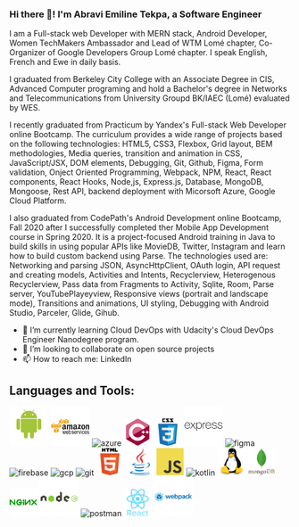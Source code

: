 ### Hi there 👋! I'm Abravi Emiline Tekpa, a Software Engineer


I am a Full-stack web Developer with MERN stack, Android Developer, Women TechMakers Ambassador and Lead of WTM Lomé chapter, Co-Organizer of Google Developers Group Lomé chapter. I speak English, French and Ewe in daily basis.

I graduated from Berkeley City College with an Associate Degree in CIS, Advanced Computer programing and hold a Bachelor's degree in Networks and Telecommunications from University Groupd BK/IAEC (Lomé) evaluated by WES.

I recently graduated from Practicum by Yandex's Full-stack Web Developer online Bootcamp. The curriculum provides a wide range of projects based on the following technologies: HTML5, CSS3, Flexbox, Grid layout, BEM methodologies, Media queries, transition and animation in CSS, JavaScript/JSX, DOM elements, Debugging, Git, Github, Figma, Form validation, Onject Oriented Programming, Webpack, NPM, React, React components, React Hooks, Node,js, Express.js, Database, MongoDB, Mongoose, Rest API, backend deployment with Micorsoft Azure, Google Cloud Platform.

I also graduated from CodePath's Android Development online Bootcamp, Fall 2020 after I successfully completed ther Mobile App Development course in Spring 2020. It is a project-focused Android training in Java to build skills in using popular APIs like MovieDB, Twitter, Instagram and learn how to build custom backend using Parse. The technologies used are: Networking and parsing JSON, AsyncHttpClient, OAuth login, API request and creating models, Activities and Intents, Recyclerview, Heterogenous Recyclerview, Pass data from Fragments to Activity, Sqlite, Room, Parse server, YouTubePlayeyview, Responsive views (portrait and landscape mode), Transitions and animations, UI styling, Debugging with Android Studio, Parceler, Glide, Gihub.

- 🌱 I’m currently learning Cloud DevOps with Udacity's Cloud DevOps Engineer Nanodegree program.
- 👯 I’m looking to collaborate on open source projects
- 📫 How to reach me: LinkedIn

## Languages and Tools:

[](https://developer.android.com)<img src="https://raw.githubusercontent.com/devicons/devicon/master/icons/android/android-original-wordmark.svg" alt="android" width="70" height="70"/>
[](https://aws.amazon.com)<img src="https://raw.githubusercontent.com/devicons/devicon/master/icons/amazonwebservices/amazonwebservices-original-wordmark.svg" alt="aws" width="70" height="70"/>
[](https://azure.microsoft.com/en-in/)<img src="https://www.vectorlogo.zone/logos/microsoft_azure/microsoft_azure-icon.svg" alt="azure" width="40" height="50"/>
[](https://www.w3schools.com/cpp/)<img src="https://raw.githubusercontent.com/devicons/devicon/master/icons/cplusplus/cplusplus-original.svg" alt="cplusplus" width="50" height="50"/>
[](https://www.w3schools.com/css/)<img src="https://raw.githubusercontent.com/devicons/devicon/master/icons/css3/css3-original-wordmark.svg" alt="css3" width="50" height="50"/>
[](https://expressjs.com)<img src="https://raw.githubusercontent.com/devicons/devicon/master/icons/express/express-original-wordmark.svg" alt="express" width="70" height="70"/>
[](https://www.figma.com/)<img src="https://www.vectorlogo.zone/logos/figma/figma-icon.svg" alt="figma" width="50" height="50"/>
[](https://firebase.google.com/)<img src="https://www.vectorlogo.zone/logos/firebase/firebase-icon.svg" alt="firebase" width="50" height="50"/>
[](https://cloud.google.com)<img src="https://www.vectorlogo.zone/logos/google_cloud/google_cloud-icon.svg" alt="gcp" width="50" height="50"/>
[](https://git-scm.com/)<img src="https://www.vectorlogo.zone/logos/git-scm/git-scm-icon.svg" alt="git" width="50" height="50"/>
[](https://www.w3.org/html/)<img src="https://raw.githubusercontent.com/devicons/devicon/master/icons/html5/html5-original-wordmark.svg" alt="html5" width="50" height="50"/>
[](https://www.java.com)<img src="https://raw.githubusercontent.com/devicons/devicon/master/icons/java/java-original.svg" alt="java" width="50" height="50"/>
[](https://developer.mozilla.org/en-US/docs/Web/JavaScript)<img src="https://raw.githubusercontent.com/devicons/devicon/master/icons/javascript/javascript-original.svg" alt="javascript" width="50" height="50"/>
[](https://kotlinlang.org)<img src="https://www.vectorlogo.zone/logos/kotlinlang/kotlinlang-icon.svg" alt="kotlin" width="50" height="50"/>
[](https://www.linux.org/)<img src="https://raw.githubusercontent.com/devicons/devicon/master/icons/linux/linux-original.svg" alt="linux" width="50" height="50"/>
[](https://www.mongodb.com/)<img src="https://raw.githubusercontent.com/devicons/devicon/master/icons/mongodb/mongodb-original-wordmark.svg" alt="mongodb" width="50" height="50"/>
[](https://www.nginx.com)<img src="https://raw.githubusercontent.com/devicons/devicon/master/icons/nginx/nginx-original.svg" alt="nginx" width="50" height="50"/>
[](https://nodejs.org)<img src="https://raw.githubusercontent.com/devicons/devicon/master/icons/nodejs/nodejs-original-wordmark.svg" alt="nodejs" width="70" height="70"/>
[](https://postman.com)<img src="https://www.vectorlogo.zone/logos/getpostman/getpostman-icon.svg" alt="postman" width="50" height="50"/>
[](https://reactjs.org/)<img src="https://raw.githubusercontent.com/devicons/devicon/master/icons/react/react-original-wordmark.svg" alt="react" width="50" height="50"/>
[](https://webpack.js.org)<img src="https://raw.githubusercontent.com/devicons/devicon/d00d0969292a6569d45b06d3f350f463a0107b0d/icons/webpack/webpack-original-wordmark.svg" alt="webpack" width="70" height="70"/>



<!--
- ⚡ Fun fact: 
